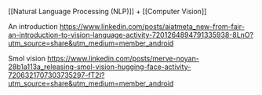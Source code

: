 [[Natural Language Processing (NLP)]] + [[Computer Vision]]

An introduction
https://www.linkedin.com/posts/aiatmeta_new-from-fair-an-introduction-to-vision-language-activity-7201264894791335938-8LnO?utm_source=share&utm_medium=member_android

Smol vision
https://www.linkedin.com/posts/merve-noyan-28b1a113a_releasing-smol-vision-hugging-face-activity-7206321707303735297-fT2I?utm_source=share&utm_medium=member_android


